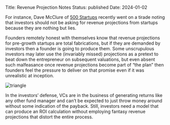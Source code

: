 Title: Revenue Projection Notes
Status: published
Date: 2024-01-02

For instance, Dave McClure of [500 Startups](http://500.co) recently went on a tirade noting that investors should not be asking for revenue projections from startups because they are nothing but lies.

Founders remotely honest with themselves know that revenue projections for pre-growth startups are total fabrications, but if they are demanded by investors then a founder is going to produce them. Some unscrupulous investors may later use the (invariably missed) projections as a pretext to beat down the entrepreneur on subsequent valuations, but even absent such malfeasance once revenue projections become part of “the plan” then founders feel the pressure to deliver on that promise even if it was unrealistic at inception.

![triangle]({static}/images/Untitled.drawio.png)

In the investors’ defense, VCs are in the business of generating returns like any other fund manager and can’t be expected to just throw money around without some indication of the payback. Still, investors need a model that can produce an ROI calculation without employing fantasy revenue projections that distort the entire process.
